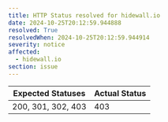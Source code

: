 ```yaml
---
title: HTTP Status resolved for hidewall.io
date: 2024-10-25T20:12:59.944888
resolved: True
resolvedWhen: 2024-10-25T20:12:59.944914
severity: notice
affected:
  - hidewall.io
section: issue
---
```


| Expected Statuses | Actual Status  |
|-------------------|----------------|
| 200, 301, 302, 403 | 403 |
